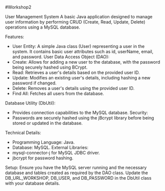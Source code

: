 #Workshop2

User Management System
A basic Java application designed to manage user information by performing CRUD (Create, Read, Update, Delete) operations using a MySQL database.

Features:

- User Entity: 
A simple Java class (User) representing a user in the system. It contains basic user attributes such as id, userName, email, and password.
User Data Access Object (DAO):
- Create: 
Allows for adding a new user to the database, with the password being securely hashed using BCrypt.
- Read: 
Retrieves a user's details based on the provided user ID.
- Update: 
Modifies an existing user's details, including hashing a new password if changed.
- Delete: 
Removes a user's details using the provided user ID.
- Find All: 
Fetches all users from the database.

Database Utility (DbUtil): 
- Provides connection capabilities to the MySQL database.
Security:
- Passwords are securely hashed using the jBcrypt library before being stored or updated in the database.

Technical Details:
- Programming Language: Java.
- Database: MySQL.
External Libraries:
- mysql-connector-j for MySQL JDBC driver.
- jbcrypt for password hashing.
  
Setup:
Ensure you have the MySQL server running and the necessary database and tables created as required by the DAO class. 
Update the DB_URL_WORKSHOP, DB_USER, and DB_PASSWORD in the DbUtil class with your database details.
